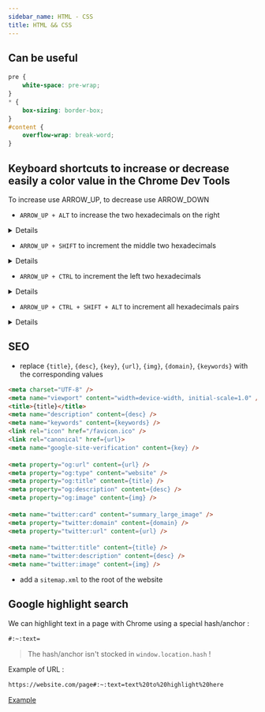 ```yaml
---
sidebar_name: HTML - CSS
title: HTML && CSS
---
```


## Can be useful

```css
pre {
    white-space: pre-wrap;
}
* {
    box-sizing: border-box;
}
#content {
    overflow-wrap: break-word;
}
```

## Keyboard shortcuts to increase or decrease easily a color value in the Chrome Dev Tools

To increase use ARROW_UP, to decrease use ARROW_DOWN

- `ARROW_UP + ALT` to increase the two hexadecimals on the right

<details>

![ARROW_UP + ALT](./data/ZloJPar.gif)

</details>

- `ARROW_UP + SHIFT` to increment the middle two hexadecimals

<details>

![ARROW_UP + SHIFT](./data/lhjOaC6.gif)

</details>

- `ARROW_UP + CTRL` to increment the left two hexadecimals

<details>

![ARROW_UP + CTRL](./data/QNbihwu.gif)

</details>

- `ARROW_UP + CTRL + SHIFT + ALT` to increment all hexadecimals pairs

<details>

![ARROW_UP + CTRL + SHIFT + ALT](./data/VyZFypr.gif)

</details>

## SEO

- replace `{title}`, `{desc}`, `{key}`, `{url}`, `{img}`, `{domain}`, `{keywords}` with the corresponding values

```html
<meta charset="UTF-8" />
<meta name="viewport" content="width=device-width, initial-scale=1.0" />
<title>{title}</title>
<meta name="description" content={desc} />
<meta name="keywords" content={keywords} />
<link rel="icon" href="/favicon.ico" />
<link rel="canonical" href={url}>
<meta name="google-site-verification" content={key} />

<meta property="og:url" content={url} />
<meta property="og:type" content="website" />
<meta property="og:title" content={title} />
<meta property="og:description" content={desc} />
<meta property="og:image" content={img} />

<meta name="twitter:card" content="summary_large_image" />
<meta property="twitter:domain" content={domain} />
<meta property="twitter:url" content={url} />

<meta name="twitter:title" content={title} />
<meta name="twitter:description" content={desc} />
<meta name="twitter:image" content={img} />
```

- add a `sitemap.xml` to the root of the website

## Google highlight search

We can highlight text in a page with Chrome using a special hash/anchor :

```txt
#:~:text=
```

> The hash/anchor isn't stocked in `window.location.hash` !

Example of URL :

```txt
https://website.com/page#:~:text=text%20to%20highlight%20here
```

[Example](https://github.com/Its-Just-Nans#:~:text=Hi%20There)

